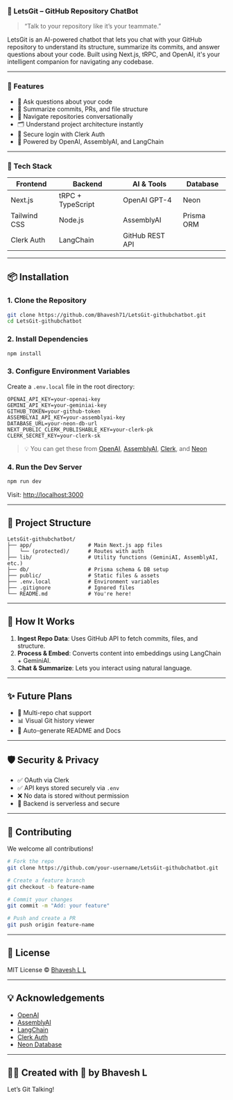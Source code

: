 ### 🤖 LetsGit – GitHub Repository ChatBot

> “Talk to your repository like it’s your teammate.”

LetsGit is an AI-powered chatbot that lets you chat with your GitHub repository to understand its structure, summarize its commits, and answer questions about your code. Built using Next.js, tRPC, and OpenAI, it's your intelligent companion for navigating any codebase.

---

### 🚀 Features

- 💬 Ask questions about your code
- 🧠 Summarize commits, PRs, and file structure
- 🧭 Navigate repositories conversationally
- 🗂️ Understand project architecture instantly
- 🔐 Secure login with Clerk Auth
- 🌟 Powered by OpenAI, AssemblyAI, and LangChain

---

### 🧰 Tech Stack

| Frontend       | Backend           | AI & Tools         | Database   |
|----------------|-------------------|--------------------|------------|
| Next.js        | tRPC + TypeScript | OpenAI GPT-4       | Neon       |
| Tailwind CSS   | Node.js           | AssemblyAI         | Prisma ORM |
| Clerk Auth     | LangChain         | GitHub REST API    |            |
---

## 📦 Installation

### 1. Clone the Repository

```bash
git clone https://github.com/Bhavesh71/LetsGit-githubchatbot.git
cd LetsGit-githubchatbot
```

### 2. Install Dependencies

```bash
npm install
```

### 3. Configure Environment Variables

Create a `.env.local` file in the root directory:

```env
OPENAI_API_KEY=your-openai-key
GEMINI_API_KEY=your-geminiai-key
GITHUB_TOKEN=your-github-token
ASSEMBLYAI_API_KEY=your-assemblyai-key
DATABASE_URL=your-neon-db-url
NEXT_PUBLIC_CLERK_PUBLISHABLE_KEY=your-clerk-pk
CLERK_SECRET_KEY=your-clerk-sk
```

> 💡 You can get these from [OpenAI](https://platform.openai.com/), [AssemblyAI](https://www.assemblyai.com/), [Clerk](https://clerk.dev/), and [Neon](https://neon.tech/)

### 4. Run the Dev Server

```bash
npm run dev
```

Visit: [http://localhost:3000](http://localhost:3000)

---

## 📁 Project Structure

```
LetsGit-githubchatbot/
├── app/                  # Main Next.js app files
│   └── (protected)/      # Routes with auth
├── lib/                  # Utility functions (GeminiAI, AssemblyAI, etc.)
├── db/                   # Prisma schema & DB setup
├── public/               # Static files & assets
├── .env.local            # Environment variables
├── .gitignore            # Ignored files
└── README.md             # You're here!
```

---

## 🧠 How It Works

1. **Ingest Repo Data**: Uses GitHub API to fetch commits, files, and structure.
2. **Process & Embed**: Converts content into embeddings using LangChain + GeminiAI.
3. **Chat & Summarize**: Lets you interact using natural language.

---

## ✨ Future Plans

- 🔁 Multi-repo chat support
- 📊 Visual Git history viewer
- 📜 Auto-generate README and Docs

---

## 🛡️ Security & Privacy

- ✅ OAuth via Clerk
- ✅ API keys stored securely via `.env`
- ❌ No data is stored without permission
- 🔐 Backend is serverless and secure

---

## 🙌 Contributing

We welcome all contributions!

```bash
# Fork the repo
git clone https://github.com/your-username/LetsGit-githubchatbot.git

# Create a feature branch
git checkout -b feature-name

# Commit your changes
git commit -m "Add: your feature"

# Push and create a PR
git push origin feature-name
```

---

## 📄 License

MIT License © [Bhavesh L L](https://github.com/Bhavesh71)

---

## 💡 Acknowledgements

- [OpenAI](https://openai.com/)
- [AssemblyAI](https://www.assemblyai.com/)
- [LangChain](https://www.langchain.com/)
- [Clerk Auth](https://clerk.dev/)
- [Neon Database](https://neon.tech/)

---

## 🧑‍💻 Created with 💚 by Bhavesh L

Let’s Git Talking!
```

